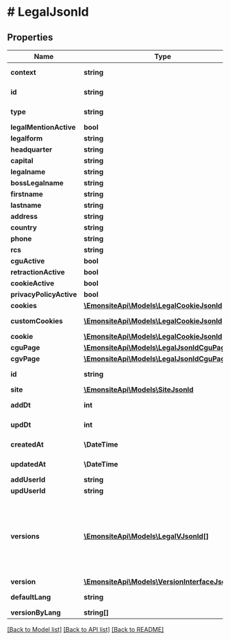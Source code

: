 # # LegalJsonld

## Properties

Name | Type | Description | Notes
------------ | ------------- | ------------- | -------------
**context** | **string** |  | [optional] [readonly]
**id** | **string** |  | [optional] [readonly]
**type** | **string** |  | [optional] [readonly]
**legalMentionActive** | **bool** |  | [optional]
**legalform** | **string** | TODO enum | [optional]
**headquarter** | **string** |  | [optional]
**capital** | **string** |  | [optional]
**legalname** | **string** |  | [optional]
**bossLegalname** | **string** |  | [optional]
**firstname** | **string** |  | [optional]
**lastname** | **string** |  | [optional]
**address** | **string** |  | [optional]
**country** | **string** |  | [optional]
**phone** | **string** |  | [optional]
**rcs** | **string** |  | [optional]
**cguActive** | **bool** |  | [optional]
**retractionActive** | **bool** |  | [optional]
**cookieActive** | **bool** |  | [optional]
**privacyPolicyActive** | **bool** |  | [optional]
**cookies** | [**\EmonsiteApi\Models\LegalCookieJsonld[]**](LegalCookieJsonld.md) |  | [optional]
**customCookies** | [**\EmonsiteApi\Models\LegalCookieJsonld[]**](LegalCookieJsonld.md) |  | [optional] [readonly]
**cookie** | [**\EmonsiteApi\Models\LegalCookieJsonld[]**](LegalCookieJsonld.md) |  | [optional]
**cguPage** | [**\EmonsiteApi\Models\LegalJsonldCguPage**](LegalJsonldCguPage.md) |  | [optional]
**cgvPage** | [**\EmonsiteApi\Models\LegalJsonldCguPage**](LegalJsonldCguPage.md) |  | [optional]
**id** | **string** |  | [optional] [readonly]
**site** | [**\EmonsiteApi\Models\SiteJsonld**](SiteJsonld.md) |  | [optional]
**addDt** | **int** |  | [optional] [readonly]
**updDt** | **int** |  | [optional] [readonly]
**createdAt** | **\DateTime** |  | [optional] [readonly]
**updatedAt** | **\DateTime** |  | [optional] [readonly]
**addUserId** | **string** |  | [optional]
**updUserId** | **string** |  | [optional]
**versions** | [**\EmonsiteApi\Models\LegalVJsonld[]**](LegalVJsonld.md) | IMPLEMENTEZ le mapping dans l&#39;entity TODO trouver comment le faire dynamiquement avec un listener doctrine | [optional]
**version** | [**\EmonsiteApi\Models\VersionInterfaceJsonld[]**](VersionInterfaceJsonld.md) |  | [optional]
**defaultLang** | **string** |  | [optional] [readonly]
**versionByLang** | **string[]** |  | [optional]

[[Back to Model list]](../../README.md#models) [[Back to API list]](../../README.md#endpoints) [[Back to README]](../../README.md)
